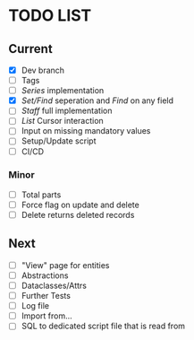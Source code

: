 # TODO LIST
## Current
- [x] Dev branch
- [ ] Tags
- [ ] *Series* implementation
- [x] *Set/Find* seperation and *Find* on any field
- [ ] *Staff* full implementation
- [ ] *List* Cursor interaction
- [ ] Input on missing mandatory values
- [ ] Setup/Update script
- [ ] CI/CD

### Minor
- [ ] Total parts
- [ ] Force flag on update and delete
- [ ] Delete returns deleted records

## Next
- [ ] "View" page for entities
- [ ] Abstractions
- [ ] Dataclasses/Attrs
- [ ] Further Tests
- [ ] Log file
- [ ] Import from...
- [ ] SQL to dedicated script file that is read from